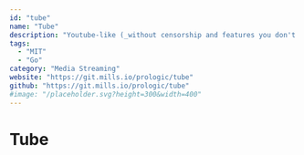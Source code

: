 ```yaml
---
id: "tube"
name: "Tube"
description: "Youtube-like (_without censorship and features you don't need!_) video sharing app written in Go which also supports automatic transcoding to MP4 H.265 AAC, multiple collections and RSS feed."
tags:
  - "MIT"
  - "Go"
category: "Media Streaming"
website: "https://git.mills.io/prologic/tube"
github: "https://git.mills.io/prologic/tube"
#image: "/placeholder.svg?height=300&width=400"
---
```


# Tube
